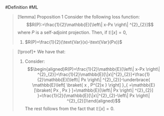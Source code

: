 #Definition #ML 

> [!lemma] Proposition 1
> Consider the following loss function: $$R(P):=\frac{1}{2}\mathbb{E}[\left\| x-Px \right\| ^{2}_{2}]$$where $P$ is a self-adjoint projection. Then, if $\mathbb{E}[x]=0$, 
> 1. $R(P)=\frac{1}{2}(\text{Var}(x)-\text{Var}(Px))$

> [!proof]+
> We have that:
> 1. Consider: $$\begin{aligned}R(P)=\frac{1}{2}\mathbb{E}[\left\| x-Px \right\| ^{2}_{2}]=\frac{1}{2}\mathbb{E}[\|x\|^{2}_{2}]+\frac{1}{2}\mathbb{E}[\left\| Px \right\| ^{2}_{2}]-\underbrace{ \mathbb{E}\left[ \braket{ x , P^{2}x }  \right]  }_{ =\mathbb{E}[\braket{ Px , Px } ]=\mathbb{E}[\left\| Px \right\| ^{2}_{2}] }=\frac{1}{2}(\mathbb{E}[\|x\|^{2}_{2}-\left\| Px \right\| ^{2}_{2}])\end{aligned}$$The rest follows from the fact that $\mathbb{E}[x]=0$.